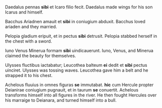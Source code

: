 Daedalus pennas **sibi** et Icaro filio fecit.
Daedalus made wings for his son Icarus and himself.

Bacchus Ariadnen amauit et **sibi** in coniugium abduxit.
Bacchus loved ariaden and they married.

Pelopia gladium eripuit, et in pectus **sibi** detrusit.
Pelopia stabbed herself in the chest with a sword.

Iuno Venus Minerua formam **sibi** uindicauerunt.
Iuno, Venus, and Minerua claimed the beauty for themselves.

Ulysses fluctibus iactabatur; Leucothea balteum **ei** dedit et **sibi** pectus uinciret.
Ulysses was tossing waves. Leucothea gave him a belt and he strapped it to his chest.

Achelous fluuius in omnes figuras **se** immutabat. **hic** cum Hercule propter Deianirae coniugium pugnauit, et in taurum **se** conuertit.
Achelous transforms himself into all figures in the river. He then fought Hercules over his marraige to Deianara, and turned himself into a bull.
